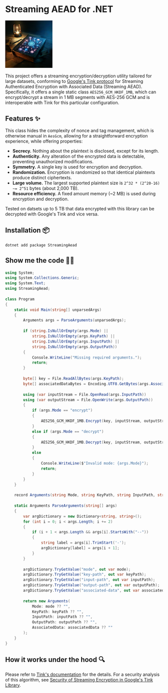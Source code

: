 # Streaming AEAD for .NET

<img src="image.jpg" width=30% height=30%>

This project offers a streaming encryption/decryption utility tailored for large datasets, conforming to [Google's Tink protocol](https://developers.google.com/tink/streaming-aead) for Streaming Authenticated Encryption with Associated Data (Streaming AEAD). Specifically, it offers a single static class `AES256_GCM_HKDF_1MB`, which can encrypt/decrypt a stream in 1 MB segments with AES-256 GCM and is interoperable with Tink for this particular configuration.

## Features ✨

This class hides the complexity of nonce and tag management, which is otherwise manual in `AesGcm`, allowing for a straightforward encryption experience, while offering properties:

- **Secrecy.** Nothing about the plaintext is disclosed, except for its length.
- **Authenticity.** Any alteration of the encrypted data is detectable, preventing unauthorized modifications.
- **Symmetry.** A single key is used for encryption and decryption.
- **Randomization.** Encryption is randomized so that identical plaintexts produce distinct ciphertexts.
- **Large volume.** The largest supported plaintext size is `2^32 * (2^20-16) ~= 2^51` bytes (about 2,000 TB).
- **Resource efficiency.** A fixed amount memory (~2 MB) is used during encryption and decryption.

Tested on datsets up to 5 TB that data encrypted with this library can be decrypted with Google's Tink and vice versa.

## Installation 📦

```
dotnet add package StreamingAead
```

## Show me the code 👩‍💻

```csharp
using System;
using System.Collections.Generic;
using System.Text;
using StreamingAead;

class Program
{
    static void Main(string[] unparsedArgs)
    {
        Arguments args = ParseArguments(unparsedArgs);

        if (string.IsNullOrEmpty(args.Mode) ||
            string.IsNullOrEmpty(args.KeyPath) ||
            string.IsNullOrEmpty(args.InputPath) ||
            string.IsNullOrEmpty(args.OutputPath))
        {
            Console.WriteLine("Missing required arguments.");
            return;
        }

        byte[] key = File.ReadAllBytes(args.KeyPath);
        byte[] associatedDataBytes = Encoding.UTF8.GetBytes(args.AssociatedData);

        using (var inputStream = File.OpenRead(args.InputPath))
        using (var outputStream = File.OpenWrite(args.OutputPath))
        {
            if (args.Mode == "encrypt")
            {
                AES256_GCM_HKDF_1MB.Encrypt(key, inputStream, outputStream, associatedDataBytes);
            }
            else if (args.Mode == "decrypt")
            {
                AES256_GCM_HKDF_1MB.Decrypt(key, inputStream, outputStream, associatedDataBytes);
            }
            else
            {
                Console.WriteLine($"Invalid mode: {args.Mode}");
                return;
            }
        }
    }

    record Arguments(string Mode, string KeyPath, string InputPath, string OutputPath, string AssociatedData);

    static Arguments ParseArguments(string[] args)
    {
        var argDictionary = new Dictionary<string, string>();
        for (int i = 0; i < args.Length; i += 2)
        {
            if (i + 1 < args.Length && args[i].StartsWith("--"))
            {
                string label = args[i].TrimStart('-');
                argDictionary[label] = args[i + 1];
            }
        }

        argDictionary.TryGetValue("mode", out var mode);
        argDictionary.TryGetValue("key-path", out var keyPath);
        argDictionary.TryGetValue("input-path", out var inputPath);
        argDictionary.TryGetValue("output-path", out var outputPath);
        argDictionary.TryGetValue("associated-data", out var associatedData);

        return new Arguments(
            Mode: mode ?? "",
            KeyPath: keyPath ?? "",
            InputPath: inputPath ?? "",
            OutputPath: outputPath ?? "",
            AssociatedData: associatedData ?? ""
        );
    }
}
```

## How it works under the hood 🔍

Please refer to [Tink's documentation](https://developers.google.com/tink/streaming-aead/aes_gcm_hkdf_streaming) for the details. For a security analysis of this algorithm, see [Security of Streaming Encryption in Google's Tink Library](https://eprint.iacr.org/2020/1019).

